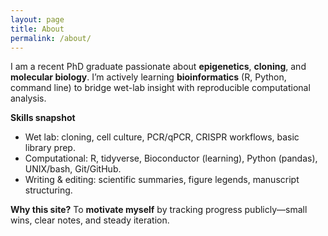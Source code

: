 ```yaml
---
layout: page
title: About
permalink: /about/
---
```


I am a recent PhD graduate passionate about **epigenetics**, **cloning**, and **molecular biology**. I’m actively learning **bioinformatics** (R, Python, command line) to bridge wet-lab insight with reproducible computational analysis.

**Skills snapshot**  
- Wet lab: cloning, cell culture, PCR/qPCR, CRISPR workflows, basic library prep.  
- Computational: R, tidyverse, Bioconductor (learning), Python (pandas), UNIX/bash, Git/GitHub.  
- Writing & editing: scientific summaries, figure legends, manuscript structuring.

**Why this site?** To **motivate myself** by tracking progress publicly—small wins, clear notes, and steady iteration.
